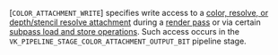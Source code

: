 [`COLOR_ATTACHMENT_WRITE`] specifies write access to a
[color, resolve, or depth/stencil resolve attachment](https://www.khronos.org/registry/vulkan/specs/1.2-extensions/html/vkspec.html#renderpass)
during a [render pass](https://www.khronos.org/registry/vulkan/specs/1.3-extensions/html/vkspec.html#renderpass) or via certain
[subpass load and store operations](https://www.khronos.org/registry/vulkan/specs/1.3-extensions/html/vkspec.html#renderpass-load-store-ops).
Such access occurs in the
`VK_PIPELINE_STAGE_COLOR_ATTACHMENT_OUTPUT_BIT` pipeline stage.